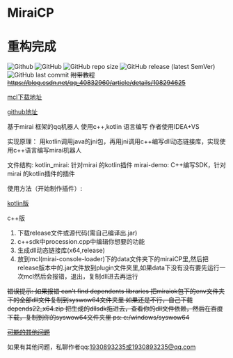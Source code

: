 # MiraiCP #
# 重构完成 #
![Github](https://img.shields.io/badge/Author-Nambers-blue) ![GitHub](https://img.shields.io/github/license/Nambers/MiraiCP) ![GitHub repo size](https://img.shields.io/github/repo-size/Nambers/MiraiCP) ![GitHub release (latest SemVer)](https://img.shields.io/github/v/release/Nambers/MiraiCP) ![GitHub last commit](https://img.shields.io/github/last-commit/Nambers/MiraiCP)
~~附带教程 https://blog.csdn.net/qq_40832960/article/details/108294625~~

[mcl下载地址](https://github.com/Nambers/MiraiEXE)

[github地址](https://github.com/Nambers/MiraiCP)

基于mirai 框架的qq机器人 
使用c++,kotlin 语言编写
作者使用IDEA+VS

实现原理：
用kotlin调用java的jni包，再用jni调用c++编写dll动态链接库，实现使用c++语言编写mirai机器人

文件结构:
kotlin_mirai: 针对mirai 的kotlin插件
mirai-demo: C++编写SDK，针对mirai 的kotlin插件的插件

使用方法（开始制作插件）:

[kotlin版](https://github.com/Nambers/mirai_kotlin_example)

c++版
1. 下载release文件或源代码(需自己编译出.jar)
2. c++sdk中procession.cpp中编辑你想要的功能
3. 生成dll动态链接库(x64,release)
4. 放到mcl(mirai-console-loader)下的data文件夹下的miraiCP里,然后把release版本中的.jar文件放到plugin文件夹里,如果data下没有没有要先运行一次mcl然后会报错，退出，复制dll进去再运行


~~错误提示:
如果报错 can't find dependents libraries
把miraiok包下的env文件夹下的全部dll文件复制到syswow64文件夹里
如果还是不行，自己下载depends22_x64.zip 把生成的dllsdk拖进去，查看你的dll文件依赖，然后在百度下载，复制到你的syswow64文件夹里
ps: c:/windows/syswow64~~

~~[可能的其他问题](https://blog.csdn.net/qq_40832960/article/details/108455749)~~

如果有其他问题，私聊作者qq:1930893235或1930893235@qq.com
